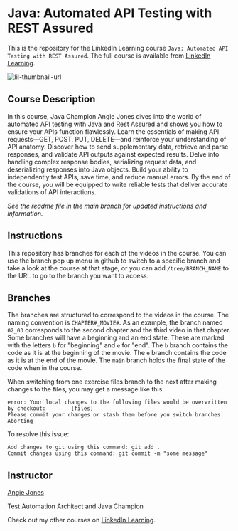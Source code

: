 # Java: Automated API Testing with REST Assured
This is the repository for the LinkedIn Learning course `Java: Automated API Testing with REST Assured`. The full course is available from [LinkedIn Learning][lil-course-url].

![lil-thumbnail-url]

## Course Description

In this course, Java Champion Angie Jones dives into the world of automated API testing with Java and Rest Assured and shows you how to ensure your APIs function flawlessly. Learn the essentials of making API requests—GET, POST, PUT, DELETE—and reinforce your understanding of API anatomy. Discover how to send supplementary data, retrieve and parse responses, and validate API outputs against expected results. Delve into handling complex response bodies, serializing request data, and deserializing responses into Java objects. Build your ability to independently test APIs, save time, and reduce manual errors. By the end of the course, you will be equipped to write reliable tests that deliver accurate validations of API interactions.

_See the readme file in the main branch for updated instructions and information._
## Instructions
This repository has branches for each of the videos in the course. You can use the branch pop up menu in github to switch to a specific branch and take a look at the course at that stage, or you can add `/tree/BRANCH_NAME` to the URL to go to the branch you want to access.

## Branches
The branches are structured to correspond to the videos in the course. The naming convention is `CHAPTER#_MOVIE#`. As an example, the branch named `02_03` corresponds to the second chapter and the third video in that chapter. 
Some branches will have a beginning and an end state. These are marked with the letters `b` for "beginning" and `e` for "end". The `b` branch contains the code as it is at the beginning of the movie. The `e` branch contains the code as it is at the end of the movie. The `main` branch holds the final state of the code when in the course.

When switching from one exercise files branch to the next after making changes to the files, you may get a message like this:

    error: Your local changes to the following files would be overwritten by checkout:        [files]
    Please commit your changes or stash them before you switch branches.
    Aborting

To resolve this issue:
	
    Add changes to git using this command: git add .
	Commit changes using this command: git commit -m "some message"
 
## Instructor

[Angie Jones](https://www.linkedin.com/in/angiejones/)

Test Automation Architect and Java Champion
                        
Check out my other courses on [LinkedIn Learning](https://www.linkedin.com/learning/instructors/angie-jones).


[0]: # (Replace these placeholder URLs with actual course URLs)

[lil-course-url]: https://www.linkedin.com/learning/java-automated-api-testing-with-rest-assured-26288114
[lil-thumbnail-url]: https://media.licdn.com/dms/image/v2/D560DAQGyo2JsSGBIKg/learning-public-crop_675_1200/B56ZgfSCeLG0Ak-/0/1752871479474?e=2147483647&v=beta&t=Dx_DiISQAKhEclZYm15__JS01rUIyXbAMEq0QFv-WhQ
